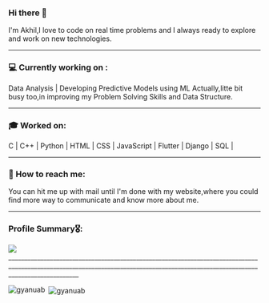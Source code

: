 ### Hi there 🙋‍

I'm Akhil,I love to code on real time problems and I always ready to explore and work on new technologies.
___________________________________________________________________________________________________________________________________________________________________________________

### 💻 Currently working on :
Data Analysis  | Developing Predictive Models using ML 
Actually,litte bit busy too,in improving my Problem Solving Skills and Data Structure.
___________________________________________________________________________________________________________________________________________________________________________________

### 🎓 Worked on:
C | C++ | Python | HTML | CSS | JavaScript | Flutter | Django | SQL | 
___________________________________________________________________________________________________________________________________________________________________________________
### 📩 How to reach me:
You can hit me up with mail until I'm done with my website,where you could find more way to communicate and know more about me.
___________________________________________________________________________________________________________________________________________________________________________________

### Profile Summary🎖️:
<img src ="https://github-readme-stats.vercel.app/api?username=GyanuAB&&show_icons=true&title_color=ffffff&icon_color=bb2acf&text_color=daf7dc&bg_color=151515">
__________________________________________________________________________________________________________________________________________________________________________________

<p><img align="left" src="https://github-readme-stats.vercel.app/api/top-langs?username=gyanuab&show_icons=true&locale=en&layout=compact" alt="gyanuab" /></p>

<p>&nbsp;<img align="center" src="https://github-readme-stats.vercel.app/api?username=gyanuab&show_icons=true&locale=en" alt="gyanuab" /></p>


